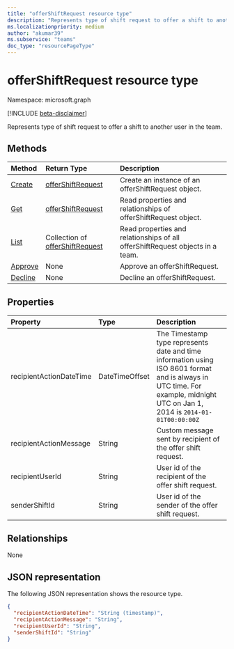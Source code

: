 ```yaml
---
title: "offerShiftRequest resource type"
description: "Represents type of shift request to offer a shift to another user in the team."
ms.localizationpriority: medium
author: "akumar39"
ms.subservice: "teams"
doc_type: "resourcePageType"
---
```


# offerShiftRequest resource type

Namespace: microsoft.graph

[!INCLUDE [beta-disclaimer](../../includes/beta-disclaimer.md)]

Represents type of shift request to offer a shift to another user in the team.

## Methods

| Method       | Return Type | Description |
|:-------------|:------------|:------------|
| [Create](../api/offershiftrequest-post.md) | [offerShiftRequest](offershiftrequest.md) | Create an instance of an offerShiftRequest object. |
| [Get](../api/offershiftrequest-get.md) | [offerShiftRequest](offershiftrequest.md) | Read properties and relationships of offerShiftRequest object. |
| [List](../api/offershiftrequest-list.md) | Collection of [offerShiftRequest](offershiftrequest.md) | Read properties and relationships of all offerShiftRequest objects in a team. |
|[Approve](../api/offershiftrequest-approve.md)|None|Approve an offerShiftRequest. |
|[Decline](../api/offershiftrequest-decline.md)|None|Decline an offerShiftRequest. |

## Properties

| Property     | Type        | Description |
|:-------------|:------------|:------------|
|recipientActionDateTime|DateTimeOffset|The Timestamp type represents date and time information using ISO 8601 format and is always in UTC time. For example, midnight UTC on Jan 1, 2014 is `2014-01-01T00:00:00Z`|
|recipientActionMessage|String| Custom message sent by recipient of the offer shift request. |
|recipientUserId|String| User id of the recipient of the offer shift request.|
|senderShiftId|String| User id of the sender of the offer shift request.|

## Relationships

None

## JSON representation

The following JSON representation shows the resource type.

<!-- {
  "blockType": "resource",
  "optionalProperties": [

  ],
  "@odata.type": "microsoft.graph.offerShiftRequest"
}-->

```json
{
  "recipientActionDateTime": "String (timestamp)",
  "recipientActionMessage": "String",
  "recipientUserId": "String",
  "senderShiftId": "String"
}
```

<!-- uuid: 16cd6b66-4b1a-43a1-adaf-3a886856ed98
2019-02-04 14:57:30 UTC -->
<!-- {
  "type": "#page.annotation",
  "description": "offerShiftRequest resource",
  "keywords": "",
  "section": "documentation",
  "tocPath": ""
}-->


